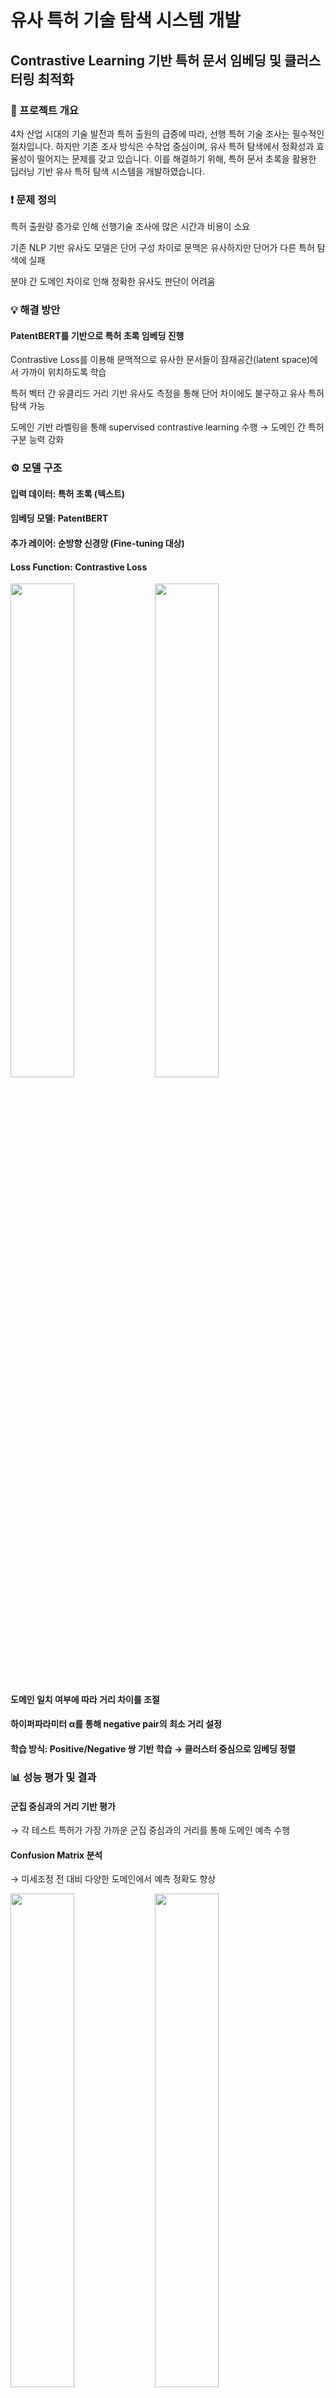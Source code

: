 # 유사 특허 기술 탐색 시스템 개발
## Contrastive Learning 기반 특허 문서 임베딩 및 클러스터링 최적화

### 📌 프로젝트 개요
4차 산업 시대의 기술 발전과 특허 출원의 급증에 따라, 선행 특허 기술 조사는 필수적인 절차입니다.
하지만 기존 조사 방식은 수작업 중심이며, 유사 특허 탐색에서 정확성과 효율성이 떨어지는 문제를 갖고 있습니다.
이를 해결하기 위해, 특허 문서 초록을 활용한 딥러닝 기반 유사 특허 탐색 시스템을 개발하였습니다.

### ❗ 문제 정의
특허 출원량 증가로 인해 선행기술 조사에 많은 시간과 비용이 소요

기존 NLP 기반 유사도 모델은 단어 구성 차이로 문맥은 유사하지만 단어가 다른 특허 탐색에 실패

분야 간 도메인 차이로 인해 정확한 유사도 판단이 어려움

### 💡 해결 방안
#### PatentBERT를 기반으로 특허 초록 임베딩 진행

Contrastive Loss를 이용해 문맥적으로 유사한 문서들이 잠재공간(latent space)에서 가까이 위치하도록 학습

특허 벡터 간 유클리드 거리 기반 유사도 측정을 통해 단어 차이에도 불구하고 유사 특허 탐색 가능

도메인 기반 라벨링을 통해 supervised contrastive learning 수행 → 도메인 간 특허 구분 능력 강화

### ⚙ 모델 구조
#### 입력 데이터: 특허 초록 (텍스트)

#### 임베딩 모델: PatentBERT

#### 추가 레이어: 순방향 신경망 (Fine-tuning 대상)

#### Loss Function: Contrastive Loss
<img src='https://user-images.githubusercontent.com/56191064/214011050-2b3a7fe1-7a0b-4c89-85a0-2a9425d8864c.png' width="45%" height="45%">
<img src='https://user-images.githubusercontent.com/56191064/214011222-f4867d6b-d149-4b5d-974a-631dbc01d715.png' width="45%" height="45%">

#### 도메인 일치 여부에 따라 거리 차이를 조절

#### 하이퍼파라미터 α를 통해 negative pair의 최소 거리 설정

#### 학습 방식: Positive/Negative 쌍 기반 학습 → 클러스터 중심으로 임베딩 정렬

### 📊 성능 평가 및 결과
#### 군집 중심과의 거리 기반 평가
→ 각 테스트 특허가 가장 가까운 군집 중심과의 거리를 통해 도메인 예측 수행

#### Confusion Matrix 분석

→ 미세조정 전 대비 다양한 도메인에서 예측 정확도 향상

<img src='https://user-images.githubusercontent.com/56191064/215394947-c2a34f3f-b9bd-4148-93db-231aaeef39ac.png' width = "45%" height = "45%">
<img src='https://user-images.githubusercontent.com/56191064/215395100-735a97fe-2541-4138-ac8e-787073e656e6.png' width = "45%" height = "45%">


#### 정성적 분석
→ 문맥은 유사하지만 단어 구성이 다른 특허도 높은 유사도로 탐색 가능해짐

### 🧰 사용 기술 및 도구
#### 언어: Python

#### 딥러닝 프레임워크: PyTorch

#### 모델: PatentBERT (Transformers 기반)

#### 학습 기법: Supervised Contrastive Learning

#### 평가 방법: Confusion Matrix, Euclidean Distance Clustering

#### 기타: 자연어 처리(NLP), 임베딩, 벡터 기반 유사도 탐색, Fine-tuning

### 💬 핵심 성과 요약
#### 기존 특허 검색 방식 대비 자동화 및 정확도 모두 향상

#### 의미 중심의 유사도 탐색 가능 → 도메인 지식이 부족한 사용자의 탐색 효율 향상

#### 군집화 정밀도 개선, 문맥 인식 능력 향상, 응용성 높은 시스템 구조 확보

